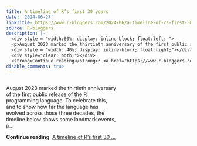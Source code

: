 ```yaml
---
title: A timeline of R’s first 30 years
date: '2024-06-27'
linkTitle: https://www.r-bloggers.com/2024/06/a-timeline-of-rs-first-30-years/
source: R-bloggers
description: |-
  <div style = "width:60%; display: inline-block; float:left; ">
  <p>August 2023 marked the thirtieth anniversary of the first public release of the R programming language. To celebrate this, and to show how far the language has evolved across those three decades, the timeline below shows some landmark events, p...</p></div>
  <div style = "width: 40%; display: inline-block; float:right;"></div>
  <div style="clear: both;"></div>
  <strong>Continue reading</strong>: <a href="https://www.r-bloggers.com/2024/06/a-timeline-of-rs-first-30-years/">A timeline of R’s first 30 ...
disable_comments: true
---
```

<div style = "width:60%; display: inline-block; float:left; ">
<p>August 2023 marked the thirtieth anniversary of the first public release of the R programming language. To celebrate this, and to show how far the language has evolved across those three decades, the timeline below shows some landmark events, p...</p></div>
<div style = "width: 40%; display: inline-block; float:right;"></div>
<div style="clear: both;"></div>
<strong>Continue reading</strong>: <a href="https://www.r-bloggers.com/2024/06/a-timeline-of-rs-first-30-years/">A timeline of R’s first 30 ...